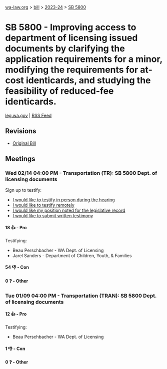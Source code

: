 [wa-law.org](/) > [bill](/bill/) > [2023-24](/bill/2023-24/) > [SB 5800](/bill/2023-24/sb/5800/)

# SB 5800 - Improving access to department of licensing issued documents by clarifying the application requirements for a minor, modifying the requirements for at-cost identicards, and studying the feasibility of reduced-fee identicards.
[leg.wa.gov](https://app.leg.wa.gov/billsummary?BillNumber=5800&Year=2023&Initiative=false) | [RSS Feed](./rss.xml)

## Revisions
* [Original Bill](1/)

## Meetings
### Wed 02/14 04:00 PM - Transportation (TR): SB 5800 Dept. of licensing documents
Sign up to testify:
* [I would like to testify in person during the hearing](https://app.leg.wa.gov/csi/Testifier/Add?chamber=House&mId=31898&aId=158884&caId=23983&tId=1)
* [I would like to testify remotely](https://app.leg.wa.gov/csi/Testifier/Add?chamber=House&mId=31898&aId=158884&caId=23983&tId=2)
* [I would like my position noted for the legislative record](https://app.leg.wa.gov/csi/Testifier/Add?chamber=House&mId=31898&aId=158884&caId=23983&tId=3)
* [I would like to submit written testimony](https://app.leg.wa.gov/csi/Testifier/Add?chamber=House&mId=31898&aId=158884&caId=23983&tId=4)

#### 18 👍 - Pro
Testifying:
* Beau Perschbacher - WA Dept. of Licensing
* Jarel Sanders - Department of Children, Youth, & Families

#### 54 👎 - Con

#### 0 ❓ - Other

### Tue 01/09 04:00 PM - Transportation (TRAN): SB 5800 Dept. of licensing documents
#### 12 👍 - Pro
Testifying:
* Beau Perschbacher - WA Dept. of Licensing

#### 1 👎 - Con

#### 0 ❓ - Other

